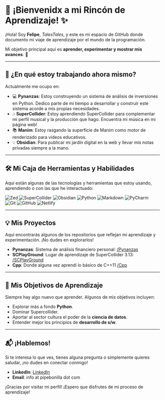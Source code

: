 # 👋 ¡Bienvenidx a mi Rincón de Aprendizaje! ✨

¡Hola! Soy **Felipe**, *TalesTales*, y este es mi espacio de GitHub donde documento mi viaje de aprendizaje por el mundo de la programación.

Mi objetivo principal aquí es **aprender, experimentar y mostrar mis avances**. 🌱

---

## 🚀 ¿En qué estoy trabajando ahora mismo?

Actualmente me ocupo en:

-   💻 **Pynanzas**: Estoy construyendo un sistema de análisis de inversiones en Python. Dedico parte de mi tiempo a desarrollar y construir este sistema acorde a mis propias necesidades.
-   🎶 **SuperCollider**: Estoy aprendiendo SuperCollider para complementar mi perfil musical y la producción que hago. Encuentra mi música en mi página web!
-   📚 **Manim**: Estoy rasgando la superficie de Manim como motor de renderizado para videos educativos.
-   💡 **Obsidian**: Para publicar mi jardín digital en la web y llevar mis notas privadas siempre a la mano.

---

## 🛠️ Mi Caja de Herramientas y Habilidades

Aquí están algunas de las tecnologías y herramientas que estoy usando, aprendiendo o con las que he interactuado:

<p align="left">
    <img src="https://img.shields.io/badge/-Zed-1a1a1a?style=for-the-badge&logo=data:image/svg+xml;base64,PHN2ZyBmaWxsPSJ3aGl0ZSIgaGVpZ2h0PSIyMCIgd2lkdGg9IjIwIiB2aWV3Qm94PSIwIDAgMjQgMjQiIHZlcnNpb249IjEuMSI+PHJlY3QgeD0iMyIgeT0iMyIgd2lkdGg9IjE4IiBoZWlnaHQ9IjE4IiBmaWxsPSIjZmZmIiByeD0iNCIvPjxwYXRoIGQ9Ik0xMiAxMUw2IDE3aDh2Mi02eiIgZmlsbD0iIzAwMCIvPjwvc3ZnPg==" alt="Zed" />
  <img src="https://img.shields.io/badge/-SuperCollider-2E1A47?style=for-the-badge&logo=data:image/svg+xml;base64,PHN2ZyBmaWxsPSIjZmZmIiBoZWlnaHQ9IjIwIiB3aWR0aD0iMjAiIHZpZXdCb3g9IjAgMCAyNCAyNCIgdGV4dC1hbmNob3I9Im1pZGRsZSIgdmVyc2lvbj0iMS4xIj48Y2lyY2xlIGN4PSIxMiIgY3k9IjEyIiByPSIxMiIvPjwvc3ZnPg==" alt="SuperCollider" />
    <img src="https://img.shields.io/badge/-Obsidian-483699?style=for-the-badge&logo=obsidian&logoColor=white" alt="Obsidian" />
    <img src="https://img.shields.io/badge/-Python-3776AB?style=for-the-badge&logo=python&logoColor=white" alt="Python" />
    <img src="https://img.shields.io/badge/-Markdown-000000?style=for-the-badge&logo=markdown&logoColor=white" alt="Markdown" />
    <img src="https://img.shields.io/badge/-PyCharm-000000?style=for-the-badge&logo=pycharm&logoColor=white" alt="PyCharm" />
    <img src="https://img.shields.io/badge/-Git-F05032?style=for-the-badge&logo=git&logoColor=white" alt="Git" />
    <img src="https://img.shields.io/badge/-GitHub-181717?style=for-the-badge&logo=github&logoColor=white" alt="GitHub" />
    <img src="https://img.shields.io/badge/-Netlify-00C7B7?style=for-the-badge&logo=netlify&logoColor=white" alt="Netlify" />
    </p>


---

## 💡 Mis Proyectos

Aquí encontrarás algunos de los repositorios que reflejan mi aprendizaje y experimentación. ¡No dudes en explorarlos!

-   **Pynanzas**: Sistema de análisis financiero personal: [/Pynanzas](https://github.com/TalesTales/Pynanzas)
-   **SCPlayGround**: Lugar de aprendizaje de SuperCollider 3.13: [/SCPlayGround](https://github.com/TalesTales/SuperColliderPlayGround)
-   **Cpp**: Donde alguna vez aprendí lo básico de C++11 [/Cpp](https://github.com/TalesTales/PPPcpp)

---

## 🌱 Mis Objetivos de Aprendizaje

Siempre hay algo nuevo que aprender. Algunos de mis objetivos incluyen:

-   Explorar más a fondo **Python**.
-   Dominar Supercollider.
-   Aportar al sector cultura el poder de la **ciencia de datos**.
-   Entender mejor los principios de **desarrollo de s/w**.

---

## 📬 ¡Hablemos!

Si te interesa lo que ves, tienes alguna pregunta o simplemente quieres saludar, ¡no dudes en conectar conmigo!

-   **LinkedIn**: [LinkedIn](https://www.linkedin.com/in/pipebonilla/)
-   **Email**: info at pipebonilla dot com


¡Gracias por visitar mi perfil! ¡Espero que disfrutes de mi proceso de aprendizaje!
